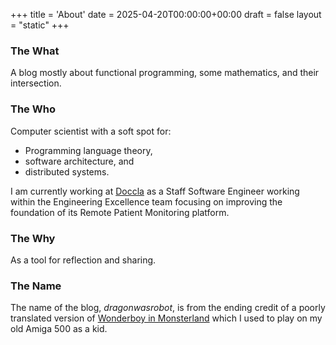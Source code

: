 +++
title = 'About'
date = 2025-04-20T00:00:00+00:00
draft = false
layout = "static"
+++

### The What

A blog mostly about functional programming, some mathematics, and their
intersection.

### The Who

Computer scientist with a soft spot for:

- Programming language theory,
- software architecture, and
- distributed systems.

I am currently working at [Doccla](https://www.doccla.com/) as a Staff Software
Engineer working within the Engineering Excellence team focusing on improving
the foundation of its Remote Patient Monitoring platform.

### The Why

As a tool for reflection and sharing.

### The Name
  
The name of the blog, *dragonwasrobot*, is from the ending credit of a poorly
translated version of [Wonderboy in
Monsterland](https://en.wikipedia.org/wiki/Wonder_Boy_in_Monster_Land) which I
used to play on my old Amiga 500 as a kid.
